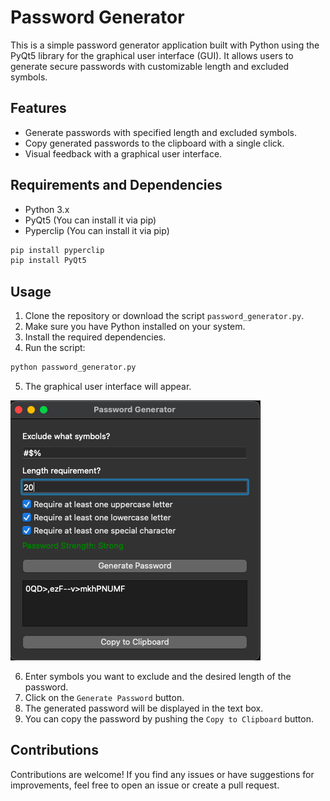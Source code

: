 # Password Generator

This is a simple password generator application built with Python using the PyQt5 library for the graphical user interface (GUI). It allows users to generate secure passwords with customizable length and excluded symbols.

## Features

- Generate passwords with specified length and excluded symbols.
- Copy generated passwords to the clipboard with a single click.
- Visual feedback with a graphical user interface.

## Requirements and Dependencies

- Python 3.x
- PyQt5 (You can install it via pip)
- Pyperclip (You can install it via pip) 
```bash
pip install pyperclip
pip install PyQt5
```

## Usage

1. Clone the repository or download the script `password_generator.py`.
2. Make sure you have Python installed on your system.
3. Install the required dependencies.
4. Run the script: 
```bash
python password_generator.py
```
5. The graphical user interface will appear.

![image](images/screenshot.png)

6. Enter symbols you want to exclude and the desired length of the password.
7. Click on the `Generate Password` button.
8. The generated password will be displayed in the text box.
9. You can copy the password by pushing the `Copy to Clipboard` button.

## Contributions

Contributions are welcome! If you find any issues or have suggestions for improvements, feel free to open an issue or create a pull request.
